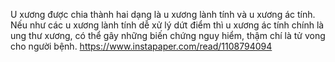 U xương được chia thành hai dạng là u xương lành tính và u xương ác tính. Nếu như các u xương lành tính dễ xử lý dứt điểm thì u xương ác tính chính là ung thư xương, có thể gây những biến chứng nguy hiểm, thậm chí là tử vong cho người bệnh.
https://www.instapaper.com/read/1108794094
